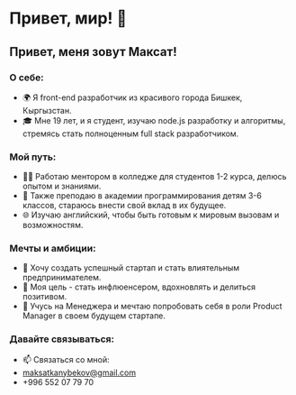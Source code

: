 # Привет, мир! 👋

## Привет, меня зовут Максат!

### О себе:
- 🌍 Я front-end разработчик из красивого города Бишкек, Кыргызстан.
- 🎓 Мне 19 лет, и я студент, изучаю node.js разработку и алгоритмы, стремясь стать полноценным full stack разработчиком.

### Мой путь:
- 👨‍🏫 Работаю ментором в колледже для студентов 1-2 курса, делюсь опытом и знаниями.
- 🏫 Также преподаю в академии программирования детям 3-6 классов, стараюсь внести свой вклад в их будущее.
- 🌐 Изучаю английский, чтобы быть готовым к мировым вызовам и возможностям.

### Мечты и амбиции:
- 🚀 Хочу создать успешный стартап и стать влиятельным предпринимателем.
- 🌟 Моя цель - стать инфлюенсером, вдохновлять и делиться позитивом.
- 🧠 Учусь на Менеджера и мечтаю попробовать себя в роли Product Manager в своем будущем стартапе.

### Давайте связываться:
- 📫 Связаться со мной:
- maksatkanybekov@gmail.com
- +996 552 07 79 70
